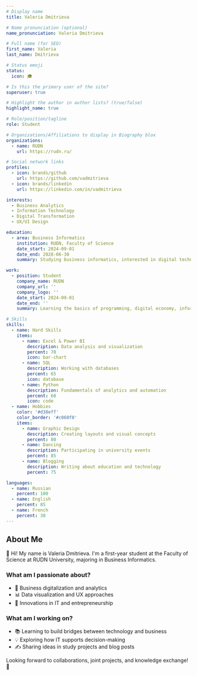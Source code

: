 ```yaml
---
# Display name
title: Valeria Dmitrieva

# Name pronunciation (optional)
name_pronunciation: Valeria Dmitrieva

# Full name (for SEO)
first_name: Valeria
last_name: Dmitrieva

# Status emoji
status:
  icon: 🎓

# Is this the primary user of the site?
superuser: true

# Highlight the author in author lists? (true/false)
highlight_name: true

# Role/position/tagline
role: Student

# Organizations/Affiliations to display in Biography blox
organizations:
  - name: RUDN
    url: https://rudn.ru/

# Social network links
profiles:
  - icon: brands/github
    url: https://github.com/vadmitrieva
  - icon: brands/linkedin
    url: https://linkedin.com/in/vadmitrieva

interests: 
  - Business Analytics
  - Information Technology
  - Digital Transformation
  - UX/UI Design

education:
  - area: Business Informatics
    institution: RUDN, Faculty of Science
    date_start: 2024-09-01
    date_end: 2028-06-30
    summary: Studying business informatics, interested in digital technologies, data analysis, and business process automation.

work:
  - position: Student
    company_name: RUDN
    company_url: ''
    company_logo: ''
    date_start: 2024-09-01
    date_end: ''
    summary: Learning the basics of programming, digital economy, information systems design, and business analytics.

# Skills
skills:
  - name: Hard Skills
    items:
      - name: Excel & Power BI
        description: Data analysis and visualization
        percent: 70
        icon: bar-chart
      - name: SQL
        description: Working with databases
        percent: 65
        icon: database
      - name: Python
        description: Fundamentals of analytics and automation
        percent: 60
        icon: code
  - name: Hobbies
    color: '#d38eff'
    color_border: '#c060f0'
    items:
      - name: Graphic Design
        description: Creating layouts and visual concepts
        percent: 80
      - name: Dancing
        description: Participating in university events
        percent: 85
      - name: Blogging
        description: Writing about education and technology
        percent: 75

languages:
  - name: Russian
    percent: 100
  - name: English
    percent: 85
  - name: French
    percent: 30
---
```


## About Me

👋 Hi! My name is Valeria Dmitrieva. I'm a first-year student at the Faculty of Science at RUDN University, majoring in Business Informatics.

### What am I passionate about?
- 💼 Business digitalization and analytics  
- 📊 Data visualization and UX approaches  
- 🧠 Innovations in IT and entrepreneurship  

### What am I working on?
- 📚 Learning to build bridges between technology and business  
- 💡 Exploring how IT supports decision-making  
- ✍️ Sharing ideas in study projects and blog posts  

Looking forward to collaborations, joint projects, and knowledge exchange! 🙌

